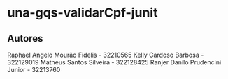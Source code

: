 # una-gqs-validarCpf-junit

## Autores
Raphael Angelo Mourão Fidelis - 32210565
Kelly Cardoso Barbosa - 322129019
Matheus Santos Silveira - 322128425
Ranjer Danilo Prudencini Junior - 32213760
